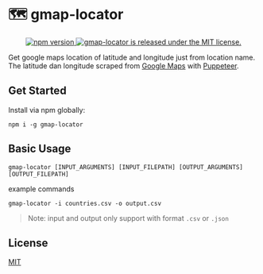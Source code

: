 # 🗺️ gmap-locator

<p align="center">
  <a href="https://badge.fury.io/js/gmap-locator">
    <img src="https://badge.fury.io/js/gmap-locator.svg" alt="npm version">
  </a>
  <a href="https://github.com/lontarscript/gmap-locator/blob/main/LICENSE">
    <img src="https://img.shields.io/badge/license-MIT-blue.svg" alt="gmap-locator is released under the MIT license." />
  </a>
</p>

Get google maps location of latitude and longitude just from location name. The latitude dan longitude scraped from [Google Maps](https://www.google.co.id/maps) with [Puppeteer](https://pptr.dev/).

## Get Started
Install via npm globally:
```
npm i -g gmap-locator
```
## Basic Usage
```
gmap-locator [INPUT_ARGUMENTS] [INPUT_FILEPATH] [OUTPUT_ARGUMENTS] [OUTPUT_FILEPATH]
```
example commands
```
gmap-locator -i countries.csv -o output.csv 
```
> Note: input and output only support with format `.csv` or `.json`
## License
[MIT](https://opensource.org/licenses/MIT)
